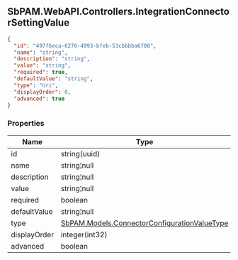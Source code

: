 
<h2 id="tocS_SbPAM.WebAPI.Controllers.IntegrationConnectorSettingValue">SbPAM.WebAPI.Controllers.IntegrationConnectorSettingValue</h2>

<a id="schemasbpam.webapi.controllers.integrationconnectorsettingvalue"></a>
<a id="schema_SbPAM.WebAPI.Controllers.IntegrationConnectorSettingValue"></a>
<a id="tocSsbpam.webapi.controllers.integrationconnectorsettingvalue"></a>
<a id="tocssbpam.webapi.controllers.integrationconnectorsettingvalue"></a>

```json
{
  "id": "497f6eca-6276-4993-bfeb-53cbbbba6f08",
  "name": "string",
  "description": "string",
  "value": "string",
  "required": true,
  "defaultValue": "string",
  "type": "Uri",
  "displayOrder": 0,
  "advanced": true
}

```

### Properties

|Name|Type|Required|Restrictions|Description|
|---|---|---|---|---|
|id|string(uuid)|false|none|none|
|name|string¦null|false|none|none|
|description|string¦null|false|none|none|
|value|string¦null|false|none|none|
|required|boolean|false|none|none|
|defaultValue|string¦null|false|none|none|
|type|[SbPAM.Models.ConnectorConfigurationValueType](../Models/sbpam.models.connectorconfigurationvaluetype.md)|false|none|none|
|displayOrder|integer(int32)|false|none|none|
|advanced|boolean|false|none|none|



